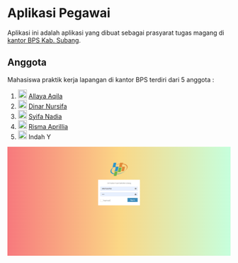 # Aplikasi Pegawai

Aplikasi ini adalah aplikasi yang dibuat sebagai prasyarat tugas magang di [kantor BPS Kab. Subang](https://maps.app.goo.gl/Jad4ciVZdD5p281q8).  

## Anggota
Mahasiswa praktik kerja lapangan di kantor BPS terdiri dari 5 anggota : 
1. [<img src="https://github.com/Allayaans.png" width="20" height="20"/>](https://github.com/user1) [Allaya Aqila](https://github.com/Allayaans)
2. [<img src="https://github.com/Dinarnursifa.png" width="20" height="20"/>](https://github.com/user2) [Dinar Nursifa](https://github.com/Dinarnursifa)
3. [<img src="https://github.com/nadiasyifa82.png" width="20" height="20"/>](https://github.com/user3) [Syifa Nadia](https://github.com/nadiasyifa82)
4. [<img src="https://github.com/rismaapr.png" width="20" height="20"/>](https://github.com/user3) [Risma Aprillia](https://github.com/rismaapr)
5. [<img src="https://github.com/user1.png" width="20" height="20"/>](https://github.com/user3) Indah Y




<img src="login.png"/>
